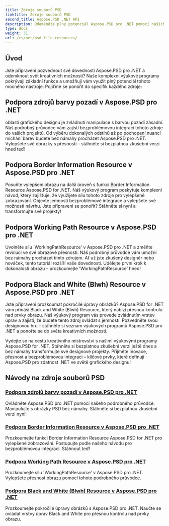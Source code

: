```yaml
---
title: Zdroje souborů PSD
linktitle: Zdroje souborů PSD
second_title: Aspose.PSD .NET API
description: Odemkněte plný potenciál Aspose.PSD pro .NET pomocí našich výukových programů. Bezproblémově si osvojte barvu pozadí, informace o ohraničení, pracovní cestu a černobílé zdroje.
type: docs
weight: 31
url: /cs/net/psd-file-resources/
---
```


## Úvod

Jste připraveni pozvednout své dovednosti Aspose.PSD pro .NET a odemknout svět kreativních možností? Naše komplexní výukové programy pokrývají základní funkce a umožňují vám využít plný potenciál tohoto mocného nástroje. Pojďme se ponořit do specifik každého zdroje:

## Podpora zdrojů barvy pozadí v Aspose.PSD pro .NET

oblasti grafického designu je zvládnutí manipulace s barvou pozadí zásadní. Náš podrobný průvodce vám zajistí bezproblémovou integraci tohoto zdroje do vašich projektů. Od výběru dokonalých odstínů až po pochopení nuancí míchání barev budete bez námahy procházet Aspose.PSD pro .NET. Vylepšete své obrázky s přesností – stáhněte si bezplatnou zkušební verzi hned teď!

## Podpora Border Information Resource v Aspose.PSD pro .NET

Posuňte vylepšení obrazu na další úroveň s funkcí Border Information Resource Aspose.PSD for .NET. Náš výukový program poskytuje komplexní návod, který zajišťuje, že využijete sílu tohoto zdroje pro vylepšené zobrazování. Objevte jemnosti bezproblémové integrace a vylepšete své možnosti návrhu. Jste připraveni se ponořit? Stáhněte si nyní a transformujte své projekty!

## Podpora Working Path Resource v Aspose.PSD pro .NET

Uvolněte sílu 'WorkingPathResource' v Aspose.PSD pro .NET a změňte revoluci ve své obrazové přesnosti. Náš podrobný průvodce vám umožní bez námahy procházet tímto zdrojem. Ať už jste zkušený designér nebo nováček, tento tutoriál rozšíří vaše dovednosti. Udělejte první krok k dokonalosti obrazu – prozkoumejte 'WorkingPathResource' hned!

## Podpora Black and White (Blwh) Resource v Aspose.PSD pro .NET

Jste připraveni prozkoumat pokročilé úpravy obrázků? Aspose.PSD for .NET vám přináší Black and White (Blwh) Resource, který nabízí přesnou kontrolu nad prvky obrazu. Náš výukový program vás provede zvládnutím vrstev úprav a zajistí, že budete tento zdroj ovládat s jemností. Pozvedněte svou designovou hru – stáhněte si seznam výukových programů Aspose.PSD pro .NET a ponořte se do světa kreativních možností.

Vydejte se na cestu kreativního mistrovství s našimi výukovými programy Aspose.PSD for .NET. Stáhněte si bezplatnou zkušební verzi ještě dnes a bez námahy transformujte své designové projekty. Přijměte inovace, přesnost a bezproblémovou integraci – klíčové prvky, které definují Aspose.PSD pro zdatnost .NET ve světě grafického designu!

## Návody na zdroje souborů PSD
### [Podpora zdrojů barvy pozadí v Aspose.PSD pro .NET](./supporting-background-color-resource/)
Ovládněte Aspose.PSD pro .NET pomocí našeho podrobného průvodce. Manipulujte s obrázky PSD bez námahy. Stáhněte si bezplatnou zkušební verzi nyní!
### [Podpora Border Information Resource v Aspose.PSD pro .NET](./supporting-border-information-resource/)
Prozkoumejte funkci Border Information Resource Aspose.PSD for .NET pro vylepšené zobrazování. Postupujte podle našeho návodu pro bezproblémovou integraci. Stáhnout teď!
### [Podpora Working Path Resource v Aspose.PSD pro .NET](./supporting-working-path-resource/)
Prozkoumejte sílu 'WorkingPathResource' v Aspose.PSD pro .NET. Vylepšete přesnost obrazu pomocí tohoto podrobného průvodce.
### [Podpora Black and White (Blwh) Resource v Aspose.PSD pro .NET](./supporting-black-and-white-blwh-resource/)
Prozkoumejte pokročilé úpravy obrázků s Aspose.PSD pro .NET. Naučte se ovládat vrstvy úprav Black and White pro přesnou kontrolu nad prvky obrazu.